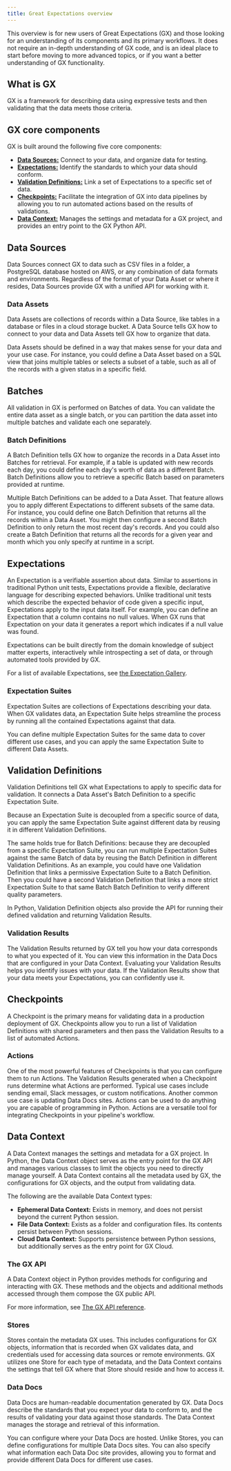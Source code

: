 ```yaml
---
title: Great Expectations overview
---
```


This overview is for new users of Great Expectations (GX) and those looking for an understanding of its components and its primary workflows. It does not require an in-depth understanding of GX code, and is an ideal place to start before moving to more advanced topics, or if you want a better understanding of GX functionality.

## What is GX

GX is a framework for describing data using expressive tests and then validating that the data meets those criteria.

## GX core components

GX is built around the following five core components:

- **[Data Sources:](#datasources)** Connect to your data, and organize data for testing.
- **[Expectations:](#expectations)** Identify the standards to which your data should conform.
- **[Validation Definitions:](#validation-definitions)** Link a set of Expectations to a specific set of data.
- **[Checkpoints:](#checkpoints)** Facilitate the integration of GX into data pipelines by allowing you to run automated actions based on the results of validations.
- **[Data Context:](#data-context)** Manages the settings and metadata for a GX project, and provides an entry point to the GX Python API.


## Data Sources

Data Sources connect GX to data such as CSV files in a folder, a PostgreSQL database hosted on AWS, or any combination of data formats and environments. Regardless of the format of your Data Asset or where it resides, Data Sources provide GX with a unified API for working with it.

### Data Assets

Data Assets are collections of records within a Data Source, like tables in a database or files in a cloud storage bucket.  A Data Source tells GX how to connect to your data and Data Assets tell GX how to organize that data.

Data Assets should be defined in a way that makes sense for your data and your use case. For instance, you could define a Data Asset based on a SQL view that joins multiple tables or selects a subset of a table, such as all of the records with a given status in a specific field. 

## Batches

All validation in GX is performed on Batches of data. You can validate the entire data asset as a single batch, or you can partition the data asset into multiple batches and validate each one separately. 

### Batch Definitions

A Batch Definition tells GX how to organize the records in a Data Asset into Batches for retrieval. For example, if a table is updated with new records each day, you could define each day's worth of data as a different Batch. Batch Definitions allow you to retrieve a specific Batch based on parameters provided at runtime.

Multiple Batch Definitions can be added to a Data Asset.  That feature allows you to apply different Expectations to different subsets of the same data.  For instance, you could define one Batch Definition that returns all the records within a Data Asset.  You might then configure a second Batch Definition to only return the most recent day's records.  And you could also create a Batch Definition that returns all the records for a given year and month which you only specify at runtime in a script.

## Expectations

An Expectation is a verifiable assertion about data.  Similar to assertions in traditional Python unit tests, Expectations provide a flexible, declarative language for describing expected behaviors. Unlike traditional unit tests which describe the expected behavior of code given a specific input, Expectations apply to the input data itself. For example, you can define an Expectation that a column contains no null values. When GX runs that Expectation on your data it generates a report which indicates if a null value was found.

Expectations can be built directly from the domain knowledge of subject matter experts, interactively while introspecting a set of data, or through automated tools provided by GX.

For a list of available Expectations, see [the Expectation Gallery](https://greatexpectations.io/expectations/).

### Expectation Suites

Expectation Suites are collections of Expectations describing your data.  When GX validates data, an Expectation Suite helps streamline the process by running all the contained Expectations against that data.

You can define multiple Expectation Suites for the same data to cover different use cases, and you can apply the same Expectation Suite to different Data Assets.

## Validation Definitions

Validation Definitions tell GX what Expectations to apply to specific data for validation.  It connects a Data Asset's Batch Definition to a specific Expectation Suite.

Because an Expectation Suite is decoupled from a specific source of data, you can apply the same Expectation Suite against different data by reusing it in different Validation Definitions.

The same holds true for Batch Definitions: because they are decoupled from a specific Expectation Suite, you can run multiple Expectation Suites against the same Batch of data by reusing the Batch Definition in different Validation Definitions.  As an example, you could have one Validation Definition that links a permissive Expectation Suite to a Batch Definition.  Then you could have a second Validation Definition that links a more strict Expectation Suite to that same Batch Batch Definition to verify different quality parameters.

In Python, Validation Definition objects also provide the API for running their defined validation and returning Validation Results.

### Validation Results

The Validation Results returned by GX tell you how your data corresponds to what you expected of it. You can view this information in the Data Docs that are configured in your Data Context. Evaluating your Validation Results helps you identify issues with your data. If the Validation Results show that your data meets your Expectations, you can confidently use it.

## Checkpoints

A Checkpoint is the primary means for validating data in a production deployment of GX. Checkpoints allow you to run a list of Validation Definitions with shared parameters and then pass the Validation Results to a list of automated Actions.

### Actions

One of the most powerful features of Checkpoints is that you can configure them to run Actions. The Validation Results generated when a Checkpoint runs determine what Actions are performed. Typical use cases include sending email, Slack messages, or custom notifications. Another common use case is updating Data Docs sites. Actions can be used to do anything you are capable of programming in Python. Actions are a versatile tool for integrating Checkpoints in your pipeline's workflow.

## Data Context

A Data Context manages the settings and metadata for a GX project.  In Python, the Data Context object serves as the entry point for the GX API and manages various classes to limit the objects you need to directly manage yourself.  A Data Context contains all the metadata used by GX, the configurations for GX objects, and the output from validating data.

The following are the available Data Context types:
- **Ephemeral Data Context:** Exists in memory, and does not persist beyond the current Python session.
- **File Data Context:** Exists as a folder and configuration files. Its contents persist between Python sessions.
- **Cloud Data Context:** Supports persistence between Python sessions, but additionally serves as the entry point for GX Cloud.

### The GX API

A Data Context object in Python provides methods for configuring and interacting with GX.  These methods and the objects and additional methods accessed through them compose the GX public API.

For more information, see [The GX API reference](/reference/api_reference.md).

### Stores

Stores contain the metadata GX uses.  This includes configurations for GX objects, information that is recorded when GX validates data, and credentials used for accessing data sources or remote environments.  GX utilizes one Store for each type of metadata, and the Data Context contains the settings that tell GX where that Store should reside and how to access it.

### Data Docs

Data Docs are human-readable documentation generated by GX.  Data Docs describe the standards that you expect your data to conform to, and the results of validating your data against those standards.  The Data Context manages the storage and retrieval of this information.

You can configure where your Data Docs are hosted.  Unlike Stores, you can define configurations for multiple Data Docs sites.  You can also specify what information each Data Doc site provides, allowing you to format and provide different Data Docs for different use cases.